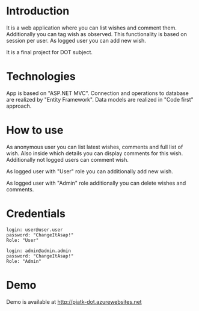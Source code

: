 
# Introduction
It is a web application where you can list wishes and comment them. 
Additionally you can tag wish as observed. This functionality is based on session per user. 
As logged user you can add new wish. 

It is a final project for DOT subject.

# Technologies
App is based on "ASP.NET MVC". Connection and operations to database are realized by "Entity Framework". 
Data models are realized in "Code first" approach. 

# How to use

As anonymous user you can list latest wishes, comments and full list of wish. 
Also inside which details you can display comments for this wish. 
Additionally not logged users can comment wish. 

As logged user with "User" role you can additionally add new wish. 

As logged user with "Admin" role additionally you can delete wishes and comments.

# Credentials

    login: user@user.user
    password: "ChangeItAsap!"
    Role: "User"

    login: admin@admin.admin
    password: "ChangeItAsap!"
    Role: "Admin"
   
# Demo
Demo is available at http://pjatk-dot.azurewebsites.net
